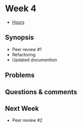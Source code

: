 # Week 4

- [Hours](https://github.com/MiguelSombrero/fifteen-puzzle-solver/blob/master/documentation/hours.md)

## Synopsis

- Peer review #1
- Refactoring
- Updated documention

## Problems


## Questions & comments



## Next Week

- Peer review #2